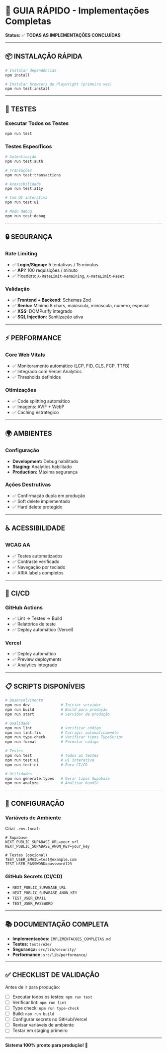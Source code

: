 # 🚀 GUIA RÁPIDO - Implementações Completas

**Status:** ✅ **TODAS AS IMPLEMENTAÇÕES CONCLUÍDAS**

---

## 📦 INSTALAÇÃO RÁPIDA

```bash
# Instalar dependências
npm install

# Instalar browsers do Playwright (primeira vez)
npm run test:install
```

---

## 🧪 TESTES

### Executar Todos os Testes
```bash
npm run test
```

### Testes Específicos
```bash
# Autenticação
npm run test:auth

# Transações
npm run test:transactions

# Acessibilidade
npm run test:a11y

# Com UI interativa
npm run test:ui

# Modo debug
npm run test:debug
```

---

## 🔒 SEGURANÇA

### Rate Limiting
- ✅ **Login/Signup:** 5 tentativas / 15 minutos
- ✅ **API:** 100 requisições / minuto
- ✅ Headers: `X-RateLimit-Remaining`, `X-RateLimit-Reset`

### Validação
- ✅ **Frontend + Backend:** Schemas Zod
- ✅ **Senha:** Mínimo 8 chars, maiúscula, minúscula, número, especial
- ✅ **XSS:** DOMPurify integrado
- ✅ **SQL Injection:** Sanitização ativa

---

## ⚡ PERFORMANCE

### Core Web Vitals
- ✅ Monitoramento automático (LCP, FID, CLS, FCP, TTFB)
- ✅ Integrado com Vercel Analytics
- ✅ Thresholds definidos

### Otimizações
- ✅ Code splitting automático
- ✅ Imagens: AVIF + WebP
- ✅ Caching estratégico

---

## 🌍 AMBIENTES

### Configuração
- **Development:** Debug habilitado
- **Staging:** Analytics habilitado
- **Production:** Máxima segurança

### Ações Destrutivas
- ✅ Confirmação dupla em produção
- ✅ Soft delete implementado
- ✅ Hard delete protegido

---

## ♿ ACESSIBILIDADE

### WCAG AA
- ✅ Testes automatizados
- ✅ Contraste verificado
- ✅ Navegação por teclado
- ✅ ARIA labels completos

---

## 🔄 CI/CD

### GitHub Actions
- ✅ Lint → Testes → Build
- ✅ Relatórios de teste
- ✅ Deploy automático (Vercel)

### Vercel
- ✅ Deploy automático
- ✅ Preview deployments
- ✅ Analytics integrado

---

## 📋 SCRIPTS DISPONÍVEIS

```bash
# Desenvolvimento
npm run dev              # Iniciar servidor
npm run build            # Build para produção
npm run start            # Servidor de produção

# Qualidade
npm run lint             # Verificar código
npm run lint:fix         # Corrigir automaticamente
npm run type-check       # Verificar tipos TypeScript
npm run format           # Formatar código

# Testes
npm run test             # Todos os testes
npm run test:ui          # UI interativa
npm run test:ci          # Para CI/CD

# Utilidades
npm run generate:types   # Gerar tipos Supabase
npm run analyze          # Analisar bundle
```

---

## 🔧 CONFIGURAÇÃO

### Variáveis de Ambiente

Criar `.env.local`:

```env
# Supabase
NEXT_PUBLIC_SUPABASE_URL=your_url
NEXT_PUBLIC_SUPABASE_ANON_KEY=your_key

# Testes (opcional)
TEST_USER_EMAIL=test@example.com
TEST_USER_PASSWORD=password123
```

### GitHub Secrets (CI/CD)

- `NEXT_PUBLIC_SUPABASE_URL`
- `NEXT_PUBLIC_SUPABASE_ANON_KEY`
- `TEST_USER_EMAIL`
- `TEST_USER_PASSWORD`

---

## 📚 DOCUMENTAÇÃO COMPLETA

- **Implementações:** `IMPLEMENTACOES_COMPLETAS.md`
- **Testes:** `tests/e2e/`
- **Segurança:** `src/lib/security/`
- **Performance:** `src/lib/performance/`

---

## ✅ CHECKLIST DE VALIDAÇÃO

Antes de ir para produção:

- [ ] Executar todos os testes: `npm run test`
- [ ] Verificar lint: `npm run lint`
- [ ] Type check: `npm run type-check`
- [ ] Build: `npm run build`
- [ ] Configurar secrets no GitHub/Vercel
- [ ] Revisar variáveis de ambiente
- [ ] Testar em staging primeiro

---

**Sistema 100% pronto para produção! 🎉**

